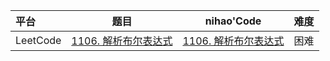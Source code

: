 | 平台     | 题目                                                         | nihao'Code                                                   | 难度 |
| :------- | ------------------------------------------------------------ | ------------------------------------------------------------ | ---- |
| LeetCode | [1106. 解析布尔表达式](https://leetcode.cn/problems/parsing-a-boolean-expression/description/) | [1106. 解析布尔表达式](https://github.com/xuhaodong1/nihao_algorithm_notes/blob/6fe08b65bf7556571d7c5c8c96d71401a8ce0121/LeetCode/Stack.swift#L13-L30) | 困难 |

